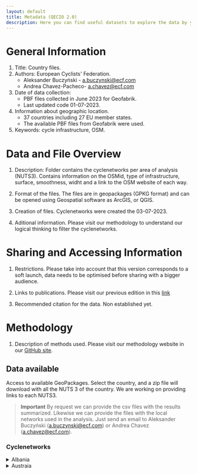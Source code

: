 ```yaml
---
layout: default
title: Metadata (QECIO 2.0)
description: Here you can find useful datasets to explore the data by yourself.
---
```


# General Information
1. Title: Country files.
2. Authors: European Cyclists' Federation. 
    - Aleksander Buczyński - a.buczynski@ecf.com
    - Andrea Chavez-Pacheco- a.chavez@ecf.com
3. Date of data collection:
    - PBF files collected in June 2023 for Geofabrik.
    - Last updated code 01-07-2023.
4. Information about geographic location.
    - 37 countries including 27 EU member states.
    - The available PBF files from Geofabrik were used. 
5. Keywords:
   cycle infrastructure, OSM.

# Data and File Overview
1. Description:
Folder contains the cyclenetworks per area of analysis (NUTS3).
Contains information on the OSMid, type of infrastructure, surface, smoothness, widht and a link to the
OSM website of each way.
 
2. Format of the files.
The files are in geopackages (GPKG format) and can be opened using Geospatial software as ArcGIS, or QGIS.

3. Creation of files.
Cyclenetworks were created the 03-07-2023.

4. Aditional information.
Please visit our methodology to understand our logical thinking to filter the cyclenetworks.

# Sharing and Accessing Information
1. Restrictions.
Please take into account that this version corresponds to a soft launch, data needs to be optimised before
sharing with a bigger audience.

2. Links to publications.
Please visit our previous edition in this [link](https://lookerstudio.google.com/u/0/reporting/81d2904d-7db5-4ed5-98e0-85af75b46577/page/p_qsvwe0yluc)

3. Recommended citation for the data.
Non established yet.

# Methodology
1. Description of methods used.
Please visit our methodology website in our [GitHub site](https://github.com/European-Cyclists-Federation/European-Cyclists-Federation.github.io/blob/main/Documents/QECIO%202%20methodology.pdf).

## Data available

Access to available GeoPackages. Select the country, and a zip file will download with all the NUTS 3 of the country. We are working on providing links to each NUTS3. 

> **Important**
> By request we can provide the csv files with the results summarized. Likewise we can provide the files with the local networks used in the analysis.
> Just send an email to Aleksander Buczyński (a.buczynski@ecf.com) or Andrea Chavez (a.chavez@ecf.com). 

### Cyclenetworks
<details>
  <summary> Albania </summary>

 #### [Albania](https://minhaskamal.github.io/DownGit/#/home?url=https://github.com/European-Cyclists-Federation/European-Cyclists-Federation.github.io/tree/main/Metadata/Cyclenetworks/AL) 

  - [Berat](https://minhaskamal.github.io/DownGit/#/home?url=https://github.com/European-Cyclists-Federation/European-Cyclists-Federation.github.io/tree/main/Metadata/Cyclenetworks/AL/Berat-cycle_network.gpkg)
 - [Dibër](https://minhaskamal.github.io/DownGit/#/home?url=https://github.com/European-Cyclists-Federation/European-Cyclists-Federation.github.io/tree/main/Metadata/Cyclenetworks/AL/Diber-cycle_network.gpkg)
 - [Durrës](https://minhaskamal.github.io/DownGit/#/home?url=https://github.com/European-Cyclists-Federation/European-Cyclists-Federation.github.io/tree/main/Metadata/Cyclenetworks/AL/Durres-cycle_network.gpkg)
- [Elbasan](https://minhaskamal.github.io/DownGit/#/home?url=https://github.com/European-Cyclists-Federation/European-Cyclists-Federation.github.io/tree/main/Metadata/Cyclenetworks/AL/Elbasan-cycle_network.gpkg)
- [Fier](https://minhaskamal.github.io/DownGit/#/home?url=https://github.com/European-Cyclists-Federation/European-Cyclists-Federation.github.io/tree/main/Metadata/Cyclenetworks/AL/Fier-cycle_network.gpkg)
- [Gjirokastër](https://minhaskamal.github.io/DownGit/#/home?url=https://github.com/European-Cyclists-Federation/European-Cyclists-Federation.github.io/tree/main/Metadata/Cyclenetworks/AL/Gjirokaster-cycle_network.gpkg)
- [Korcë](https://minhaskamal.github.io/DownGit/#/home?url=https://github.com/European-Cyclists-Federation/European-Cyclists-Federation.github.io/tree/main/Metadata/Cyclenetworks/AL/Korce-cycle_network.gpkg)
- [Kukës](https://minhaskamal.github.io/DownGit/#/home?url=https://github.com/European-Cyclists-Federation/European-Cyclists-Federation.github.io/tree/main/Metadata/Cyclenetworks/AL/Kukes-cycle_network.gpkg)
- [Lezhë](https://minhaskamal.github.io/DownGit/#/home?url=https://github.com/European-Cyclists-Federation/European-Cyclists-Federation.github.io/tree/main/Metadata/Cyclenetworks/AL/Lezhe-cycle_network.gpkg)
- [Shkodër](https://minhaskamal.github.io/DownGit/#/home?url=https://github.com/European-Cyclists-Federation/European-Cyclists-Federation.github.io/tree/main/Metadata/Cyclenetworks/AL/Shkoder-cycle_network.gpkg)
- [Tiranë](https://minhaskamal.github.io/DownGit/#/home?url=https://github.com/European-Cyclists-Federation/European-Cyclists-Federation.github.io/tree/main/Metadata/Cyclenetworks/AL/Tirane-cycle_network.gpkg)
- [Vlorë](https://minhaskamal.github.io/DownGit/#/home?url=https://github.com/European-Cyclists-Federation/European-Cyclists-Federation.github.io/tree/main/Metadata/Cyclenetworks/AL/Vlore-cycle_network.gpkg)

</details>

<details>

  <summary> Austraia </summary>

[Austria](https://minhaskamal.github.io/DownGit/#/home?url=https://github.com/European-Cyclists-Federation/European-Cyclists-Federation.github.io/tree/main/Metadata/Cyclenetworks/AT )
[Belgium](https://minhaskamal.github.io/DownGit/#/home?url=https://github.com/European-Cyclists-Federation/European-Cyclists-Federation.github.io/tree/main/Metadata/Cyclenetworks/BE )
[Bulgaria](https://minhaskamal.github.io/DownGit/#/home?url=https://github.com/European-Cyclists-Federation/European-Cyclists-Federation.github.io/tree/main/Metadata/Cyclenetworks/BG )
[Switzerland](https://minhaskamal.github.io/DownGit/#/home?url=https://github.com/European-Cyclists-Federation/European-Cyclists-Federation.github.io/tree/main/Metadata/Cyclenetworks/CH )
[Cyprus](https://minhaskamal.github.io/DownGit/#/home?url=https://github.com/European-Cyclists-Federation/European-Cyclists-Federation.github.io/tree/main/Metadata/Cyclenetworks/CY )
[Czech Republic](https://minhaskamal.github.io/DownGit/#/home?url=https://github.com/European-Cyclists-Federation/European-Cyclists-Federation.github.io/tree/main/Metadata/Cyclenetworks/CZ )
[Germany](https://minhaskamal.github.io/DownGit/#/home?url=https://github.com/European-Cyclists-Federation/European-Cyclists-Federation.github.io/tree/main/Metadata/Cyclenetworks/DE )
[Denmark](https://minhaskamal.github.io/DownGit/#/home?url=https://github.com/European-Cyclists-Federation/European-Cyclists-Federation.github.io/tree/main/Metadata/Cyclenetworks/DK )
[Estonia](https://minhaskamal.github.io/DownGit/#/home?url=https://github.com/European-Cyclists-Federation/European-Cyclists-Federation.github.io/tree/main/Metadata/Cyclenetworks/EE )
[Greece](https://minhaskamal.github.io/DownGit/#/home?url=https://github.com/European-Cyclists-Federation/European-Cyclists-Federation.github.io/tree/main/Metadata/Cyclenetworks/EL )
[Spain](https://minhaskamal.github.io/DownGit/#/home?url=https://github.com/European-Cyclists-Federation/European-Cyclists-Federation.github.io/tree/main/Metadata/Cyclenetworks/ES )
[Finland](https://minhaskamal.github.io/DownGit/#/home?url=https://github.com/European-Cyclists-Federation/European-Cyclists-Federation.github.io/tree/main/Metadata/Cyclenetworks/FI )
[France](https://minhaskamal.github.io/DownGit/#/home?url=https://github.com/European-Cyclists-Federation/European-Cyclists-Federation.github.io/tree/main/Metadata/Cyclenetworks/FR )
[Croatia](https://minhaskamal.github.io/DownGit/#/home?url=https://github.com/European-Cyclists-Federation/European-Cyclists-Federation.github.io/tree/main/Metadata/Cyclenetworks/HR )
[Hungary](https://minhaskamal.github.io/DownGit/#/home?url=https://github.com/European-Cyclists-Federation/European-Cyclists-Federation.github.io/tree/main/Metadata/Cyclenetworks/HU )
[Ireland](https://minhaskamal.github.io/DownGit/#/home?url=https://github.com/European-Cyclists-Federation/European-Cyclists-Federation.github.io/tree/main/Metadata/Cyclenetworks/IE )
[Iceland](https://minhaskamal.github.io/DownGit/#/home?url=https://github.com/European-Cyclists-Federation/European-Cyclists-Federation.github.io/tree/main/Metadata/Cyclenetworks/IS )
[Italy](https://minhaskamal.github.io/DownGit/#/home?url=https://github.com/European-Cyclists-Federation/European-Cyclists-Federation.github.io/tree/main/Metadata/Cyclenetworks/IT )
[Liechtenstein](https://minhaskamal.github.io/DownGit/#/home?url=https://github.com/European-Cyclists-Federation/European-Cyclists-Federation.github.io/tree/main/Metadata/Cyclenetworks/LI )
[Lithuania](https://minhaskamal.github.io/DownGit/#/home?url=https://github.com/European-Cyclists-Federation/European-Cyclists-Federation.github.io/tree/main/Metadata/Cyclenetworks/LT )
[Luxembourg](https://minhaskamal.github.io/DownGit/#/home?url=https://github.com/European-Cyclists-Federation/European-Cyclists-Federation.github.io/tree/main/Metadata/Cyclenetworks/LU )
[Latvia](https://minhaskamal.github.io/DownGit/#/home?url=https://github.com/European-Cyclists-Federation/European-Cyclists-Federation.github.io/tree/main/Metadata/Cyclenetworks/LV )
[Montenegro](https://minhaskamal.github.io/DownGit/#/home?url=https://github.com/European-Cyclists-Federation/European-Cyclists-Federation.github.io/tree/main/Metadata/Cyclenetworks/ME )
[Macedonia](https://minhaskamal.github.io/DownGit/#/home?url=https://github.com/European-Cyclists-Federation/European-Cyclists-Federation.github.io/tree/main/Metadata/Cyclenetworks/MK )
[Malta](https://minhaskamal.github.io/DownGit/#/home?url=https://github.com/European-Cyclists-Federation/European-Cyclists-Federation.github.io/tree/main/Metadata/Cyclenetworks/MT )
[Netherlands](https://minhaskamal.github.io/DownGit/#/home?url=https://github.com/European-Cyclists-Federation/European-Cyclists-Federation.github.io/tree/main/Metadata/Cyclenetworks/NL )
[Norway](https://minhaskamal.github.io/DownGit/#/home?url=https://github.com/European-Cyclists-Federation/European-Cyclists-Federation.github.io/tree/main/Metadata/Cyclenetworks/NO )
[Poland](https://minhaskamal.github.io/DownGit/#/home?url=https://github.com/European-Cyclists-Federation/European-Cyclists-Federation.github.io/tree/main/Metadata/Cyclenetworks/PL )
[Portugal](https://minhaskamal.github.io/DownGit/#/home?url=https://github.com/European-Cyclists-Federation/European-Cyclists-Federation.github.io/tree/main/Metadata/Cyclenetworks/PT )
[Romania](https://minhaskamal.github.io/DownGit/#/home?url=https://github.com/European-Cyclists-Federation/European-Cyclists-Federation.github.io/tree/main/Metadata/Cyclenetworks/RO )
[Serbia](https://minhaskamal.github.io/DownGit/#/home?url=https://github.com/European-Cyclists-Federation/European-Cyclists-Federation.github.io/tree/main/Metadata/Cyclenetworks/RS )
[sweden](https://minhaskamal.github.io/DownGit/#/home?url=https://github.com/European-Cyclists-Federation/European-Cyclists-Federation.github.io/tree/main/Metadata/Cyclenetworks/SE )
[Slovenia](https://minhaskamal.github.io/DownGit/#/home?url=https://github.com/European-Cyclists-Federation/European-Cyclists-Federation.github.io/tree/main/Metadata/Cyclenetworks/SI )
[Slovakia](https://minhaskamal.github.io/DownGit/#/home?url=https://github.com/European-Cyclists-Federation/European-Cyclists-Federation.github.io/tree/main/Metadata/Cyclenetworks/SK )
[Turkey](https://minhaskamal.github.io/DownGit/#/home?url=https://github.com/European-Cyclists-Federation/European-Cyclists-Federation.github.io/tree/main/Metadata/Cyclenetworks/TR )
[United Kingdom](https://minhaskamal.github.io/DownGit/#/home?url=https://github.com/European-Cyclists-Federation/European-Cyclists-Federation.github.io/tree/main/Metadata/Cyclenetworks/UK )
_ECF_

[back](./)

